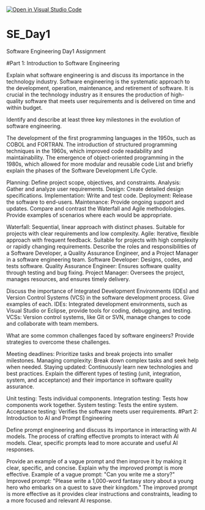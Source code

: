 [![Open in Visual Studio Code](https://classroom.github.com/assets/open-in-vscode-2e0aaae1b6195c2367325f4f02e2d04e9abb55f0b24a779b69b11b9e10269abc.svg)](https://classroom.github.com/online_ide?assignment_repo_id=18394372&assignment_repo_type=AssignmentRepo)
# SE_Day1
Software Engineering Day1 Assignment

#Part 1: Introduction to Software Engineering

Explain what software engineering is and discuss its importance in the technology industry.
Software engineering is the systematic approach to the development, operation, maintenance, and retirement of software. It is crucial in the technology industry as it ensures the production of high-quality software that meets user requirements and is delivered on time and within budget.

Identify and describe at least three key milestones in the evolution of software engineering.

 The development of the first programming languages in the 1950s, such as COBOL and FORTRAN.
 The introduction of structured programming techniques in the 1960s, which improved code readability and maintainability.
 The emergence of object-oriented programming in the 1980s, which allowed for more modular and reusable code
List and briefly explain the phases of the Software Development Life Cycle.

 Planning: Define project scope, objectives, and constraints.
 Analysis: Gather and analyze user requirements.
 Design: Create detailed design specifications.
 Implementation: Write and test code.
 Deployment: Release the software to end-users.
 Maintenance: Provide ongoing support and updates.
Compare and contrast the Waterfall and Agile methodologies. Provide examples of scenarios where each would be appropriate.

 Waterfall: Sequential, linear approach with distinct phases. Suitable for projects with clear requirements and low complexity.
 Agile: Iterative, flexible approach with frequent feedback. Suitable for projects with high complexity or rapidly changing requirements.
Describe the roles and responsibilities of a Software Developer, a Quality Assurance Engineer, and a Project Manager in a software engineering team.
 Software Developer: Designs, codes, and tests software.
 Quality Assurance Engineer: Ensures software quality through testing and bug fixing.
 Project Manager: Oversees the project, manages resources, and ensures timely delivery.

Discuss the importance of Integrated Development Environments (IDEs) and Version Control Systems (VCS) in the software development process. Give examples of each.
IDEs: Integrated development environments, such as Visual Studio or Eclipse, provide tools for coding, debugging, and testing.
VCSs: Version control systems, like Git or SVN, manage changes to code and collaborate with team members.

What are some common challenges faced by software engineers? Provide strategies to overcome these challenges.

Meeting deadlines: Prioritize tasks and break projects into smaller milestones.
Managing complexity: Break down complex tasks and seek help when needed.
Staying updated: Continuously learn new technologies and best practices.
Explain the different types of testing (unit, integration, system, and acceptance) and their importance in software quality assurance.

 Unit testing: Tests individual components.
 Integration testing: Tests how components work together.
 System testing: Tests the entire system.
 Acceptance testing: Verifies the software meets user requirements.
#Part 2: Introduction to AI and Prompt Engineering


Define prompt engineering and discuss its importance in interacting with AI models.
 The process of crafting effective prompts to interact with AI models.
 Clear, specific prompts lead to more accurate and useful AI responses.

Provide an example of a vague prompt and then improve it by making it clear, specific, and concise. Explain why the improved prompt is more effective.
Example of a vague prompt: "Can you write me a story?"
Improved prompt: "Please write a 1,000-word fantasy story about a young hero who embarks on a quest to save their kingdom."
The improved prompt is more effective as it provides clear instructions and constraints, leading to a more focused and relevant AI response.
